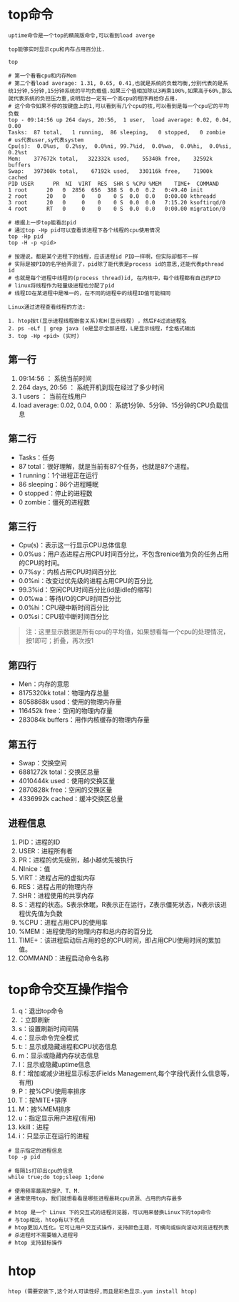 # top命令

    uptime命令是一个top的精简版命令,可以看到load averge

    top能够实时显示cpu和内存占用百分比.

```shell script
top

# 第一个看看cpu和内存Mem
# 第二个看load average: 1.31, 0.65, 0.41,也就是系统的负载均衡,分别代表的是系统1分钟,5分钟,15分钟系统的平均负载值.如果三个值相加除以3再乘100%,如果高于60%,那么就代表系统的负担压力重,说明后台一定有一个高cpu的程序再给你占用.
# 这个命令如果不停的按键盘上的1,可以看到有几个cpu的核,可以看到是每一个cpu它的平均负载
top - 09:14:56 up 264 days, 20:56,  1 user,  load average: 0.02, 0.04, 0.00
Tasks:  87 total,   1 running,  86 sleeping,   0 stopped,   0 zombie
# us代表user,sy代表system
Cpu(s):  0.0%us,  0.2%sy,  0.0%ni, 99.7%id,  0.0%wa,  0.0%hi,  0.0%si,  0.2%st
Mem:    377672k total,   322332k used,    55340k free,    32592k buffers
Swap:   397308k total,    67192k used,   330116k free,    71900k cached
PID USER      PR  NI  VIRT  RES  SHR S %CPU %MEM    TIME+  COMMAND
1 root      20   0  2856  656  388 S  0.0  0.2   0:49.40 init
2 root      20   0     0    0    0 S  0.0  0.0   0:00.00 kthreadd
3 root      20   0     0    0    0 S  0.0  0.0   7:15.20 ksoftirqd/0
4 root      RT   0     0    0    0 S  0.0  0.0   0:00.00 migration/0

# 根据上一步top能看出pid
# 通过top -Hp pid可以查看该进程下各个线程的cpu使用情况
top -Hp pid
top -H -p <pid>

# 按理说，都是某个进程下的线程，应该进程id PID一样啊，但实际却都不一样
# 实际是被PID的名字给弄混了，pid除了能代表是process id的意思,还能代表pthread id
# 也就是每个进程中线程的(process thread)id, 在内核中，每个线程都有自己的PID
# linux将线程作为轻量级进程也分配了pid
# 线程ID在某进程中是唯一的，在不同的进程中的线程ID值可能相同
```

    Linux通过进程查看线程的方法:

    1. htop按t(显示进程线程嵌套关系)和H(显示线程) ，然后F4过滤进程名
    2. ps -eLf | grep java (e是显示全部进程，L是显示线程，f全格式输出
    3. top -Hp <pid> (实时) 

## 第一行

1. 09:14:56 ： 系统当前时间
2. 264 days, 20:56 ： 系统开机到现在经过了多少时间
3. 1 users ： 当前在线用户
4. load average: 0.02, 0.04, 0.00： 系统1分钟、5分钟、15分钟的CPU负载信息

## 第二行

* Tasks：任务
* 87 total：很好理解，就是当前有87个任务，也就是87个进程。
* 1 running：1个进程正在运行
* 86 sleeping：86个进程睡眠
* 0 stopped：停止的进程数
* 0 zombie：僵死的进程数

## 第三行

* Cpu(s)：表示这一行显示CPU总体信息
* 0.0%us：用户态进程占用CPU时间百分比，不包含renice值为负的任务占用的CPU的时间。
* 0.7%sy：内核占用CPU时间百分比
* 0.0%ni：改变过优先级的进程占用CPU的百分比
* 99.3%id：空闲CPU时间百分比(id是idle的缩写)
* 0.0%wa：等待I/O的CPU时间百分比
* 0.0%hi：CPU硬中断时间百分比
* 0.0%si：CPU软中断时间百分比

>注：这里显示数据是所有cpu的平均值，如果想看每一个cpu的处理情况，按1即可；折叠，再次按1

## 第四行

* Men：内存的意思
* 8175320kk total：物理内存总量
* 8058868k used：使用的物理内存量
* 116452k free：空闲的物理内存量
* 283084k buffers：用作内核缓存的物理内存量

## 第五行

* Swap：交换空间
* 6881272k total：交换区总量
* 4010444k used：使用的交换区量
* 2870828k free：空闲的交换区量
* 4336992k cached：缓冲交换区总量

## 进程信息

1. PID：进程的ID
2. USER：进程所有者
3. PR：进程的优先级别，越小越优先被执行
4. NInice：值
5. VIRT：进程占用的虚拟内存
6. RES：进程占用的物理内存
7. SHR：进程使用的共享内存
8. S：进程的状态。S表示休眠，R表示正在运行，Z表示僵死状态，N表示该进程优先值为负数
9. %CPU：进程占用CPU的使用率
10. %MEM：进程使用的物理内存和总内存的百分比
11. TIME+：该进程启动后占用的总的CPU时间，即占用CPU使用时间的累加值。
12. COMMAND：进程启动命令名称

# top命令交互操作指令

1. q：退出top命令
2. <Space>：立即刷新
3. s：设置刷新时间间隔
4. c：显示命令完全模式
5. t:：显示或隐藏进程和CPU状态信息
6. m：显示或隐藏内存状态信息
7. l：显示或隐藏uptime信息
8. f：增加或减少进程显示标志(Fields Management,每个字段代表什么信息等，有用)
9. P：按%CPU使用率排序
10. T：按MITE+排序
11. M：按%MEM排序
12. u：指定显示用户进程(有用)
13. kkill：进程
14. i：只显示正在运行的进程

```shell
# 显示指定的进程信息
top -p pid

# 每隔1s打印出cpu的信息
while true;do top;sleep 1;done

# 使用频率最高的是P、T、M.
# 通常使用top，我们就想看看是哪些进程最耗cpu资源、占用的内存最多

# htop 是一个 Linux 下的交互式的进程浏览器，可以用来替换Linux下的top命令
# 与top相比，htop有以下优点
# htop更加人性化。它可让用户交互式操作，支持颜色主题，可横向或纵向滚动浏览进程列表
# 杀进程时不需要输入进程号
# htop 支持鼠标操作
```

# htop

    htop (需要安装下,这个对人可读性好,而且是彩色显示.yum install htop)